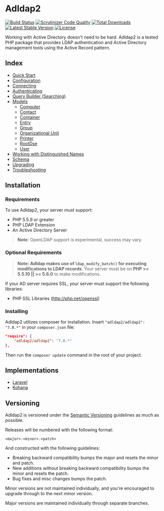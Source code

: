 # Adldap2

[![Build Status](https://img.shields.io/travis/Adldap2/Adldap2.svg?style=flat-square)](https://travis-ci.org/Adldap2/Adldap2)
[![Scrutinizer Code Quality](https://img.shields.io/scrutinizer/g/adLDAP2/adLDAP2/master.svg?style=flat-square)](https://scrutinizer-ci.com/g/adLDAP2/adLDAP2/?branch=master)
[![Total Downloads](https://img.shields.io/packagist/dt/adldap2/adldap2.svg?style=flat-square)](https://packagist.org/packages/adldap2/adldap2)
[![Latest Stable Version](https://img.shields.io/packagist/v/adldap2/adldap2.svg?style=flat-square)](https://packagist.org/packages/adldap2/adldap2)
[![License](https://img.shields.io/packagist/l/adldap2/adldap2.svg?style=flat-square)](https://packagist.org/packages/adldap2/adldap2)

Working with Active Directory doesn't need to be hard. Adldap2 is a tested PHP package that provides LDAP
authentication and Active Directory management tools using the Active Record pattern.

## Index

 - [Quick Start](docs/quick-start.md)
 - [Configuration](docs/configuration.md)
 - [Connecting](docs/connecting.md)
 - [Authenticating](docs/authenticating.md)
 - [Query Builder (Searching)](docs/query-builder.md)
 - [Models](docs/models/model.md)
    - [Computer](docs/models/computer.md)
    - [Contact](docs/models/contact.md)
    - [Container](docs/models/container.md)
    - [Entry](docs/models/entry.md)
    - [Group](docs/models/group.md)
    - [Organizational Unit](docs/models/ou.md)
    - [Printer](docs/models/printer.md)
    - [RootDse](docs/models/root-dse.md)
    - [User](docs/models/user.md)
 - [Working with Distinguished Names](docs/distinguished-names.md)
 - [Schema](docs/schema.md)
 - [Upgrading](docs/upgrading.md)
 - [Troubleshooting](docs/troubleshooting.md)

## Installation

### Requirements

To use Adldap2, your server must support:

- PHP 5.5.9 or greater
- PHP LDAP Extension
- An Active Directory Server

> **Note**: OpenLDAP support is experimental, success may vary.

### Optional Requirements

> **Note: Adldap makes use of `ldap_modify_batch()` for executing modifications to LDAP records**. Your server
must be on **PHP >= 5.5.10 || >= 5.6.0** to make modifications.

If your AD server requires SSL, your server must support the following libraries:

- PHP SSL Libraries (http://php.net/openssl)

### Installing

Adldap2 utilizes composer for installation. Insert `"adldap2/adldap2": "7.0.*"` in your `composer.json` file:

```json
"require": {
    "adldap2/adldap2": "7.0.*"
},
```

Then run the `composer update` command in the root of your project.

## Implementations

- [Laravel](https://github.com/Adldap2/Adldap2-Laravel)
- [Kohana](https://github.com/Adldap2/Adldap2-Kohana)

## Versioning

Adldap2 is versioned under the [Semantic Versioning](http://semver.org/) guidelines as much as possible.

Releases will be numbered with the following format:

`<major>.<minor>.<patch>`

And constructed with the following guidelines:

* Breaking backward compatibility bumps the major and resets the minor and patch.
* New additions without breaking backward compatibility bumps the minor and resets the patch.
* Bug fixes and misc changes bumps the patch.

Minor versions are not maintained individually, and you're encouraged to upgrade through to the next minor version.

Major versions are maintained individually through separate branches.
